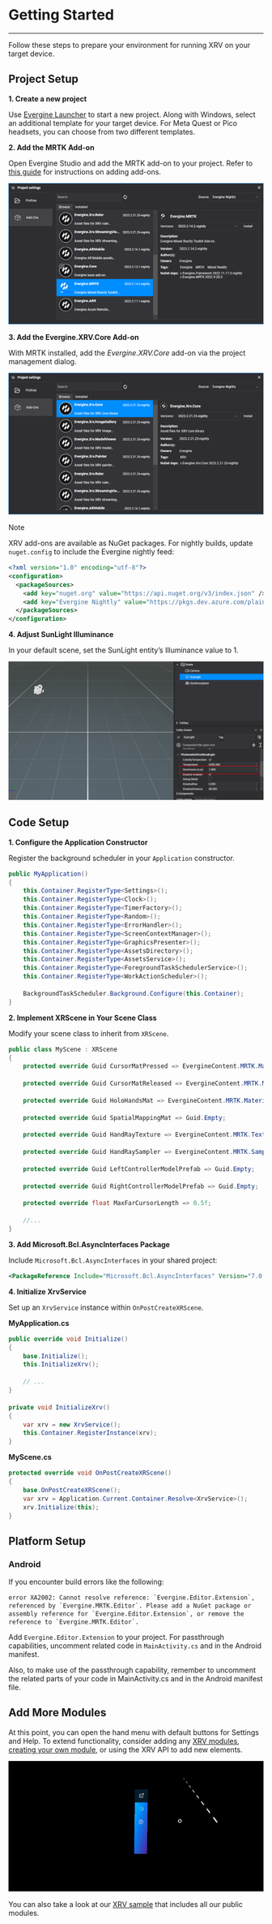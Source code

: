 # Getting Started

---

Follow these steps to prepare your environment for running XRV on your target device.

## Project Setup

**1. Create a new project**

Use [Evergine Launcher](../../evergine_launcher/create_project.md) to start a new project. Along with Windows, select an additional template for your target device. For Meta Quest or Pico headsets, you can choose from two different templates.

**2. Add the MRTK Add-on** 

Open Evergine Studio and add the MRTK add-on to your project. Refer to [this guide](../../addons/index.md) for instructions on adding add-ons.

![Installing MRTK add-on](images/getting-started-mrtk.png)

**3. Add the Evergine.XRV.Core Add-on**

With MRTK installed, add the _Evergine.XRV.Core_ add-on via the project management dialog.

![Installing XRV add-on](images/getting-started-xrv.png)

> [!NOTE]
> XRV add-ons are available as NuGet packages. For nightly builds, update `nuget.config` to include the Evergine nightly feed:

```xml
<?xml version="1.0" encoding="utf-8"?>
<configuration>
  <packageSources>
    <add key="nuget.org" value="https://api.nuget.org/v3/index.json" />
    <add key="Evergine Nightly" value="https://pkgs.dev.azure.com/plainconcepts/Evergine.Nightly/_packaging/Evergine.NightlyBuilds/nuget/v3/index.json" />
  </packageSources>
</configuration>
```

**4. Adjust SunLight Illuminance**

In your default scene, set the SunLight entity’s Illuminance value to 1.

![Configuring scene settings](images/getting-started-scene-settings.png)

## Code Setup

**1. Configure the Application Constructor**

Register the background scheduler in your `Application` constructor.

```csharp
public MyApplication()
{
    this.Container.RegisterType<Settings>();
    this.Container.RegisterType<Clock>();
    this.Container.RegisterType<TimerFactory>();
    this.Container.RegisterType<Random>();
    this.Container.RegisterType<ErrorHandler>();
    this.Container.RegisterType<ScreenContextManager>();
    this.Container.RegisterType<GraphicsPresenter>();
    this.Container.RegisterType<AssetsDirectory>();
    this.Container.RegisterType<AssetsService>();
    this.Container.RegisterType<ForegroundTaskSchedulerService>();
    this.Container.RegisterType<WorkActionScheduler>();

    BackgroundTaskScheduler.Background.Configure(this.Container);
}
```

**2. Implement XRScene in Your Scene Class**

Modify your scene class to inherit from `XRScene`.

```csharp
public class MyScene : XRScene
{
    protected override Guid CursorMatPressed => EvergineContent.MRTK.Materials.Cursor.CursorPinch;

    protected override Guid CursorMatReleased => EvergineContent.MRTK.Materials.Cursor.CursorBase;

    protected override Guid HoloHandsMat => EvergineContent.MRTK.Materials.Hands.QuestHands;

    protected override Guid SpatialMappingMat => Guid.Empty;

    protected override Guid HandRayTexture => EvergineContent.MRTK.Textures.line_dots_png;

    protected override Guid HandRaySampler => EvergineContent.MRTK.Samplers.LinearWrapSampler;

    protected override Guid LeftControllerModelPrefab => Guid.Empty;

    protected override Guid RightControllerModelPrefab => Guid.Empty;

    protected override float MaxFarCursorLength => 0.5f;

    //...
}
```

**3. Add Microsoft.Bcl.AsyncInterfaces Package**

Include `Microsoft.Bcl.AsyncInterfaces` in your shared project:

```xml
<PackageReference Include="Microsoft.Bcl.AsyncInterfaces" Version="7.0.0" />
```

**4. Initialize XrvService**

Set up an `XrvService` instance within `OnPostCreateXRScene`.

**MyApplication.cs**

```csharp
public override void Initialize()
{
    base.Initialize();
    this.InitializeXrv();

    // ...
}

private void InitializeXrv()
{
    var xrv = new XrvService();
    this.Container.RegisterInstance(xrv);
}
```

**MyScene.cs**

```csharp
protected override void OnPostCreateXRScene()
{
    base.OnPostCreateXRScene();
    var xrv = Application.Current.Container.Resolve<XrvService>();
    xrv.Initialize(this);
}
```

## Platform Setup

### Android

If you encounter build errors like the following:

```
error XA2002: Cannot resolve reference: `Evergine.Editor.Extension`, referenced by `Evergine.MRTK.Editor`. Please add a NuGet package or assembly reference for `Evergine.Editor.Extension`, or remove the reference to `Evergine.MRTK.Editor`.
```

Add `Evergine.Editor.Extension` to your project. For passthrough capabilities, uncomment related code in `MainActivity.cs` and in the Android manifest.

Also, to make use of the passthrough capability, remember to uncomment the related parts of your code in MainActivity.cs and in the Android manifest file.

## Add More Modules

At this point, you can open the hand menu with default buttons for Settings and Help. To extend functionality, consider adding any [XRV modules](modules/index.md), [creating your own module](modules/customModule/index.md), or using the XRV API to add new elements.

![Hand menu example](images/getting-started-menu.JPG)

You can also take a look at our [XRV sample](https://github.com/EvergineTeam/XRV/tree/develop/samples) that includes all our public modules.